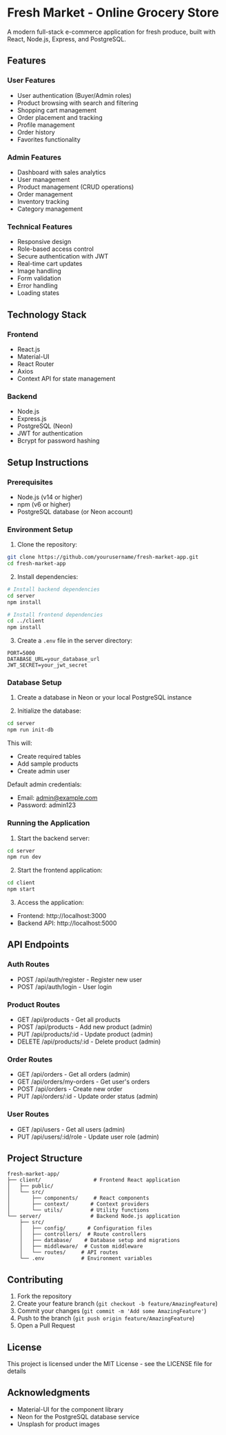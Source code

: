 # Fresh Market - Online Grocery Store

A modern full-stack e-commerce application for fresh produce, built with React, Node.js, Express, and PostgreSQL.

## Features

### User Features
- User authentication (Buyer/Admin roles)
- Product browsing with search and filtering
- Shopping cart management
- Order placement and tracking
- Profile management
- Order history
- Favorites functionality

### Admin Features
- Dashboard with sales analytics
- User management
- Product management (CRUD operations)
- Order management
- Inventory tracking
- Category management

### Technical Features
- Responsive design
- Role-based access control
- Secure authentication with JWT
- Real-time cart updates
- Image handling
- Form validation
- Error handling
- Loading states

## Technology Stack

### Frontend
- React.js
- Material-UI
- React Router
- Axios
- Context API for state management

### Backend
- Node.js
- Express.js
- PostgreSQL (Neon)
- JWT for authentication
- Bcrypt for password hashing

## Setup Instructions

### Prerequisites
- Node.js (v14 or higher)
- npm (v6 or higher)
- PostgreSQL database (or Neon account)

### Environment Setup

1. Clone the repository:
```bash
git clone https://github.com/yourusername/fresh-market-app.git
cd fresh-market-app
```

2. Install dependencies:
```bash
# Install backend dependencies
cd server
npm install

# Install frontend dependencies
cd ../client
npm install
```

3. Create a `.env` file in the server directory:
```env
PORT=5000
DATABASE_URL=your_database_url
JWT_SECRET=your_jwt_secret
```

### Database Setup

1. Create a database in Neon or your local PostgreSQL instance

2. Initialize the database:
```bash
cd server
npm run init-db
```

This will:
- Create required tables
- Add sample products
- Create admin user

Default admin credentials:
- Email: admin@example.com
- Password: admin123

### Running the Application

1. Start the backend server:
```bash
cd server
npm run dev
```

2. Start the frontend application:
```bash
cd client
npm start
```

3. Access the application:
- Frontend: http://localhost:3000
- Backend API: http://localhost:5000

## API Endpoints

### Auth Routes
- POST /api/auth/register - Register new user
- POST /api/auth/login - User login

### Product Routes
- GET /api/products - Get all products
- POST /api/products - Add new product (admin)
- PUT /api/products/:id - Update product (admin)
- DELETE /api/products/:id - Delete product (admin)

### Order Routes
- GET /api/orders - Get all orders (admin)
- GET /api/orders/my-orders - Get user's orders
- POST /api/orders - Create new order
- PUT /api/orders/:id - Update order status (admin)

### User Routes
- GET /api/users - Get all users (admin)
- PUT /api/users/:id/role - Update user role (admin)

## Project Structure

```
fresh-market-app/
├── client/                 # Frontend React application
│   ├── public/
│   └── src/
│       ├── components/     # React components
│       ├── context/       # Context providers
│       └── utils/         # Utility functions
└── server/                # Backend Node.js application
    ├── src/
    │   ├── config/       # Configuration files
    │   ├── controllers/  # Route controllers
    │   ├── database/    # Database setup and migrations
    │   ├── middleware/  # Custom middleware
    │   └── routes/     # API routes
    └── .env            # Environment variables
```

## Contributing

1. Fork the repository
2. Create your feature branch (`git checkout -b feature/AmazingFeature`)
3. Commit your changes (`git commit -m 'Add some AmazingFeature'`)
4. Push to the branch (`git push origin feature/AmazingFeature`)
5. Open a Pull Request

## License

This project is licensed under the MIT License - see the LICENSE file for details

## Acknowledgments

- Material-UI for the component library
- Neon for the PostgreSQL database service
- Unsplash for product images